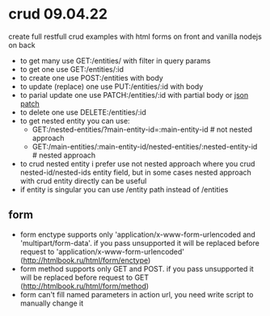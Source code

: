 # crud 09.04.22

create full restfull crud examples with html forms on front and vanilla nodejs on back

- to get many use GET:/entities/ with filter in query params
- to get one use GET:/entities/:id
- to create one use POST:/entities with body
- to update (replace) one use PUT:/entities/:id with body
- to parial update one use PATCH:/entities/:id with partial body or [json patch](http://jsonpatch.com)
- to delete one use DELETE:/entities/:id
- to get nested entity you can use:
  - GET:/nested-entities/?main-entity-id=:main-entity-id # not nested approach
  - GET:/main-entities/:main-entity-id/nested-entities/:nested-entity-id # nested approach
- to crud nested entity i prefer use not nested approach where you crud nested-id/nested-ids entity field, but in some cases nested approach with crud entity directly can be useful
- if entity is singular you can use /entity path instead of /entities

## form

- form enctype supports only 'application/x-www-form-urlencoded and 'multipart/form-data'. if you pass unsupported it will be replaced before request to 'application/x-www-form-urlencoded' (http://htmlbook.ru/html/form/enctype)
- form method supports only GET and POST. if you pass unsupported it will be replaced before request to GET (http://htmlbook.ru/html/form/method)
- form can't fill named parameters in action url, you need write script to manually change it
